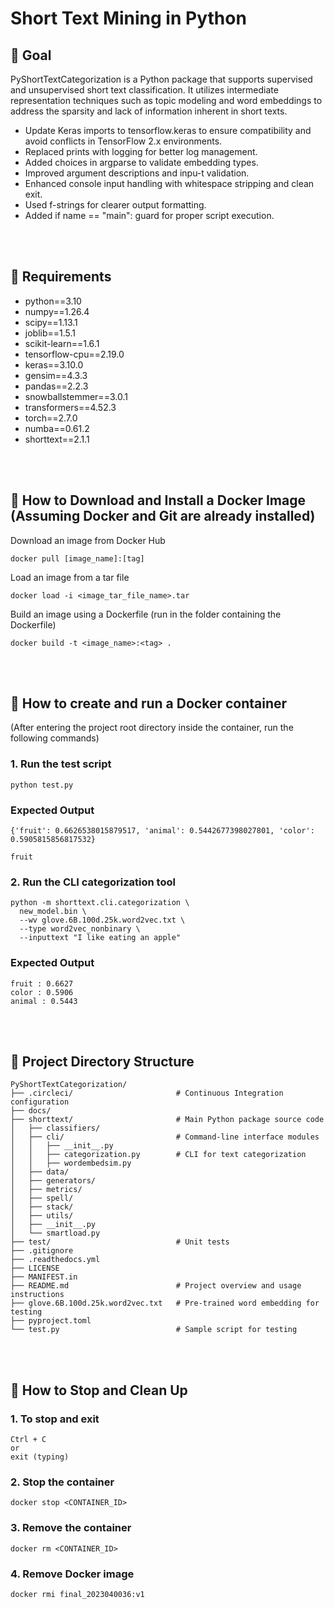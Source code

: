 # Short Text Mining in Python


## 📌 Goal

PyShortTextCategorization is a Python package that supports supervised and unsupervised short text classification. 
It utilizes intermediate representation techniques such as topic modeling and word embeddings to address the sparsity and lack of information inherent in short texts.

- Update Keras imports to tensorflow.keras to ensure compatibility and avoid conflicts in TensorFlow 2.x environments.
- Replaced prints with logging for better log management.
- Added choices in argparse to validate embedding types.
- Improved argument descriptions and inpu-t validation.
- Enhanced console input handling with whitespace stripping and clean exit.
- Used f-strings for clearer output formatting.
- Added if name == "main": guard for proper script execution.

<br/><br/>


## 📌 Requirements


- python==3.10
- numpy==1.26.4 
- scipy==1.13.1
- joblib==1.5.1 
- scikit-learn==1.6.1 
- tensorflow-cpu==2.19.0 
- keras==3.10.0 
- gensim==4.3.3 
- pandas==2.2.3 
- snowballstemmer==3.0.1 
- transformers==4.52.3 
- torch==2.7.0 
- numba==0.61.2 
- shorttext==2.1.1

<br/><br/>


## 📌 How to Download and Install a Docker Image (Assuming Docker and Git are already installed)

Download an image from Docker Hub 
```
docker pull [image_name]:[tag]
```

Load an image from a tar file 
```
docker load -i <image_tar_file_name>.tar
```

Build an image using a Dockerfile (run in the folder containing the Dockerfile)
```
docker build -t <image_name>:<tag> .
```

<br/><br/>


## 📌 How to create and run a Docker container
(After entering the project root directory inside the container, run the following commands) 

### 1. Run the test script
```
python test.py
```

### Expected Output
```
{'fruit': 0.6626538015879517, 'animal': 0.5442677398027801, 'color': 0.5905815856817532}

fruit
```

### 2. Run the CLI categorization tool
```
python -m shorttext.cli.categorization \
  new_model.bin \
  --wv glove.6B.100d.25k.word2vec.txt \
  --type word2vec_nonbinary \
  --inputtext "I like eating an apple"
```

### Expected Output
```
fruit : 0.6627
color : 0.5906
animal : 0.5443
```

<br/><br/>


## 📌 Project Directory Structure
```
PyShortTextCategorization/
├── .circleci/                       # Continuous Integration configuration
├── docs/                            
├── shorttext/                       # Main Python package source code
│   ├── classifiers/                 
│   ├── cli/                         # Command-line interface modules
│   │   ├── __init__.py
│   │   ├── categorization.py        # CLI for text categorization
│   │   ├── wordembedsim.py          
│   ├── data/                        
│   ├── generators/                  
│   ├── metrics/                    
│   ├── spell/                       
│   ├── stack/                       
│   ├── utils/                     
│   ├── __init__.py
│   └── smartload.py                
├── test/                            # Unit tests
├── .gitignore
├── .readthedocs.yml                 
├── LICENSE
├── MANIFEST.in                      
├── README.md                        # Project overview and usage instructions
├── glove.6B.100d.25k.word2vec.txt   # Pre-trained word embedding for testing
├── pyproject.toml                   
└── test.py                          # Sample script for testing
```


<br/><br/>


## 📌 How to Stop and Clean Up

### 1. To stop and exit
```
Ctrl + C
or
exit (typing)
```

### 2. Stop the container
```
docker stop <CONTAINER_ID>
```

### 3. Remove the container
```
docker rm <CONTAINER_ID>
```

### 4. Remove Docker image
```
docker rmi final_2023040036:v1
```
